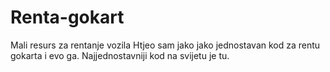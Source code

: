 # Renta-gokart
Mali resurs za rentanje vozila
Htjeo sam jako jako jednostavan kod za rentu gokarta i evo ga. 
Najjednostavniji kod na svijetu je tu.
